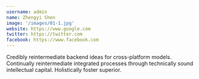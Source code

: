```yaml
---
username: admin
name: Zhengyi Shen
image: '/images/01-1.jpg'
website: https://www.google.com
twitter: https://twitter.com
facebook: https://www.facebook.com
---
```

Credibly reintermediate backend ideas for cross-platform models. Continually reintermediate integrated processes through technically sound intellectual capital. Holistically foster superior.